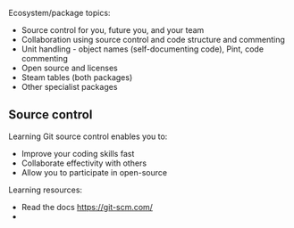 
Ecosystem/package topics:
- Source control for you, future you, and your team
- Collaboration using source control and code structure and commenting
- Unit handling - object names (self-documenting code), Pint, code commenting
- Open source and licenses
- Steam tables (both packages)
- Other specialist packages

## Source control

Learning Git source control enables you to:
- Improve your coding skills fast
- Collaborate effectivity with others 
- Allow you to participate in open-source

Learning resources:
- Read the docs https://git-scm.com/
- 
